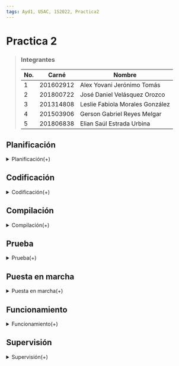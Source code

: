 ```yaml
---
tags: Ayd1, USAC, 1S2022, Practica2
---
```


# Practica 2
> ### Integrantes
> |No.|Carné| Nombre |
> |---|---|---|
> |1|201602912| Alex Yovani Jerónimo Tomás|
> |2|201800722| José Daniel Velásquez Orozco |
> |3|201314808| Leslie Fabiola Morales González|
> |4|201503906| Gerson Gabriel Reyes Melgar|
> |5|201806838| Elian Saúl Estrada Urbina|


## Planificación

<details><summary>Planificación(+)</summary>

<p>
    
Se realizaron reuniones virtuales por medio de google meet, en las cuales se utilizó el proceso SCRUM, siguiendo los pasos planning, implementation, review y retrospect. Partiendo del sprint backlog y llegando a la definición de lo que fue completado. 
    
Las reuniones se encuentran en el siguiente enlace: [Reuniones](https://drive.google.com/drive/folders/1liC52_LGLXCAkWQ5dOln00NB_zzdqN5q)
    
![](https://i.imgur.com/1GIp6ER.png)

Los requisitos sobre los cuales trabajamos se desglosan de la siguiente manera:    
    
Funcionales:
    
ACCESO
* Para registrarse los datos a ingresar son Usuario, Nombre Completo, Contraseña e imagien de foto de perfil.
* Para registrarse en la página, el usuario debe confirmar su contraseña al ingresarla dos veces y el sistema verificará que sea correcta.
* Para que un usuario pueda acceder, debe ingresar su nombre de usuario y contraseña. 
    
PUBLICACIONES
* El usuario podrá crear publicaciones que serán visibles para otros usuarios que hayan aceptado amistad y para el mismo. 
* Las publicaciones se mostrarán en una pantalla de inicio y serán ordenadas de la mas reciente a la mas antigua.
    
AMISTADES
* El usuario tendrá la posibilidad de agregar a otros usuarios como amigos en una sección donde tendrá acceso a las personas que no han aceptado o solicitado su amistad. 
* El usuario podrá aceptar o rechazar las solicitudes de amistad que reciba en su perfil. 
    
PERFIL
* El usuario debe podr observar sus datos, conformados por: Nombre completo, Nombre de usuario y Foto de perfil.
* El usuario podrá modificar los datos anteriores solamente cuando ingrese la contraseña correcta y anteriormente registrada. 
    
No funcionales:
    
* Los permisos de acceso solamente podrán ser manejados por el administrador.
* Unicamente el usuario que es dueño de un perfil podrá aceptar o denegar solicitudes de amistad.
* El usuario podra crear publicaciones unicamente bajo su perfil y no bajo el de algún otro usuario. 
* Unicamente el propietario de la cuenta podrá observar los datos de su perfil y no tendrá acceso a las contraseñas del resto de los usuarios. 

</p>

</details>

## Codificación

<details><summary>Codificación(+)</summary>
<p>
    
Para la codificación se trabajo con Node.js y el framework para aplicaciones web, Angular.
    
![](https://i.imgur.com/gFBHQS2.png)
    
Por otra parte, para el versionamiento se utilizó un repositorio en gitlab, en el cual se trabajó un arbol de versionamiento con diferentes ramas, asignadas de acuerdo a los modulos y features a lanzar. Dicho repositorio se encuentra en la siguiente dirección: 
    
[Repositorio Grupo 1](https://gitlab.com/usacreyes/practica2_grupo1.git)
    
![](https://i.imgur.com/oEtJ1cc.png)

    
Las ramas utilizadas se desglozan de la siguiente manera: 

![](https://i.imgur.com/Z2newL5.png)

    
</p>
    
 </details>

## Compilación

<details><summary>Compilación(+)</summary>
<p>
    
Para el entorno de la aplicación durante el desarrollo trabajamos de modo local. El frontend fue trabajado en el puerto 4200 y el backend en el puerto 1337. El manejo de la base de datos fue realizado por medio de MySQL y AWS. 
    
![](https://i.imgur.com/x9nyG07.png)

    
</p>
</details>
 
## Prueba

<details><summary>Prueba(+)</summary>
Para las pruebas se utilizó Chai y C8 de code coverage. De esta manera nos fue posible realizar pruebas unitarias sobre los procesos establecidos en backend. 
    
![](https://i.imgur.com/bKWSNi8.png)
</details>


## Puesta en marcha

<details><summary>Puesta en marcha(+)</summary>
<p>
        
El seguimiento y la gestión de modulos se realizó por medio de un tablero en la herramienta Trello del cual se adjunta una visualización a continuación: 
    
![](https://i.imgur.com/OyZ0FYt.jpg)
    
</p>  
</details>
 
 
## Funcionamiento

<details><summary>Funcionamiento(+)</summary>
<p>
    
Pruebas Unitarias
    
### Get User

Prueba realizada para la función que devuelve un usuario por medio del ingreso de sus credenciales.
    
![](https://i.imgur.com/0bZBPm3.png)

### Get Post

 Esta prueba fue realizada sobre la función que obtiene las publicaciones previamente realizadas que son visibles para el usuario en cuestión. 
    
![](https://i.imgur.com/X5uk85C.png)

### Agree Request
    
Prueba realizada sobre el método que permite aceptar una amistad ya antes solicitada. 
    
![](https://i.imgur.com/1jmB6eO.png)

### Show Friends

Esta prueba fue realizada sobre el método que devuelve los nombres de todos las personas con quienes ya se ha aceptado una amistad. 

![](https://i.imgur.com/p7e2TFX.png)

    
### addPost

Prueba realizada para la función que crea una publicación, esta es almacedada en la base de datos junto con los valores que la referencian hacia el usuario que la realizó. 
    
![Image text](https://i.imgur.com/yvsU0sy.png) 
    
### Login

Prueba realizada sobre el método que permite verificar que el usuario y la contraseña son validos y coinciden para poder ingresar al perfil en cuestión. 

![](https://i.imgur.com/7iZkkjh.png)

### Actualizar Perfil

Actualizar perfil, permite cambiar las propiedades de un usuario registrado. 
    
![](https://i.imgur.com/65AMzmF.png)

    
### Enviar Solicitud

Esta funcionalidad, envia una solicitud de amistad de la persona que esta, actualmente logueada en el sistema, hacia otra persona registrada.

![](https://i.imgur.com/9EPfAWW.png)
    
</p>
</details>
 
  
## Supervisión

<details><summary>Supervisión(+)</summary>
<p>
    
Una vez que cada integrante completó sus tareas asignadas, y se realizaron las pruebas unitarias, se trabajaron los bugfix para realizar cualquier arreglo necesario que permitiera el funcionamiento correcto de la aplicación.
    
![](https://i.imgur.com/0YoopBD.png)   
</p>
</details>